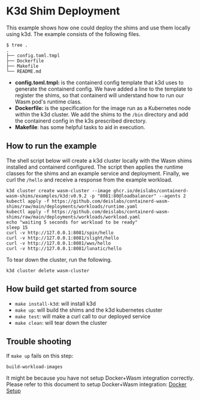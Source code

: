 # K3d Shim Deployment
This example shows how one could deploy the shims and use them locally using k3d. The example consists of the following files.

```
$ tree .
.
├── config.toml.tmpl
├── Dockerfile
├── Makefile
└── README.md
```

- **config.toml.tmpl:** is the containerd config template that k3d uses to generate the containerd config. We have added a line to the template to register the shims, so that containerd will understand how to run our Wasm pod's runtime class.
- **Dockerfile:** is the specification for the image run as a Kubernetes node within the k3d cluster. We add the shims to the `/bin` directory and add the containerd config in the k3s prescribed directory.
- **Makefile**: has some helpful tasks to aid in execution.

## How to run the example
The shell script below will create a k3d cluster locally with the Wasm shims installed and containerd configured. The script then applies the runtime classes for the shims and an example service and deployment. Finally, we curl the `/hello` and receive a response from the example workload.
```shell
k3d cluster create wasm-cluster --image ghcr.io/deislabs/containerd-wasm-shims/examples/k3d:v0.9.2 -p "8081:80@loadbalancer" --agents 2
kubectl apply -f https://github.com/deislabs/containerd-wasm-shims/raw/main/deployments/workloads/runtime.yaml
kubectl apply -f https://github.com/deislabs/containerd-wasm-shims/raw/main/deployments/workloads/workload.yaml
echo "waiting 5 seconds for workload to be ready"
sleep 15
curl -v http://127.0.0.1:8081/spin/hello
curl -v http://127.0.0.1:8081/slight/hello
curl -v http://127.0.0.1:8081/wws/hello
curl -v http://127.0.0.1:8081/lunatic/hello
```

To tear down the cluster, run the following.
```shell
k3d cluster delete wasm-cluster
```

## How build get started from source
- `make install-k3d`: will install k3d
- `make up`: will build the shims and the k3d kubernetes cluster
- `make test`: will make a curl call to our deployed service
- `make clean`: will tear down the cluster

## Trouble shooting

If `make up` fails on this step:
```shell
build-workload-images
```

It might be because you have not setup Docker+Wasm integration correctly. Please refer to this document to setup Docker+Wasm integration: [Docker Setup](./DockerSetup.md)

